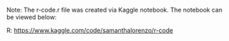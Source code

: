 Note: The r-code.r file was created via Kaggle notebook. The notebook can be viewed below:

R: https://www.kaggle.com/code/samanthalorenzo/r-code
